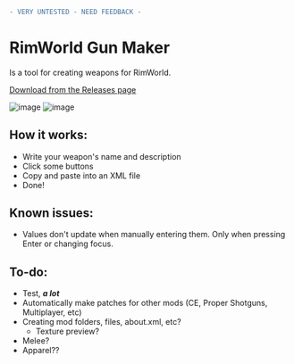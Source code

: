 ```diff
- VERY UNTESTED - NEED FEEDBACK -
```
# RimWorld Gun Maker
Is a tool for creating weapons for RimWorld.

[Download from the Releases page](https://github.com/flangopink/RimworldGunMaker/releases/tag/Release)

![image](https://user-images.githubusercontent.com/48758448/175787811-c3949485-a4fb-4f25-bded-962fbb4edc98.png)
![image](https://user-images.githubusercontent.com/48758448/175787842-5f404057-6465-49f7-9c85-f7e32571da26.png)

## How it works:
- Write your weapon's name and description
- Click some buttons
- Copy and paste into an XML file
- Done!

## Known issues:
- Values don't update when manually entering them. Only when pressing Enter or changing focus.

## To-do:
- Test, ***a lot***
- Automatically make patches for other mods (CE, Proper Shotguns, Multiplayer, etc)
- Creating mod folders, files, about.xml, etc?
  - Texture preview?
- Melee?
- Apparel??
